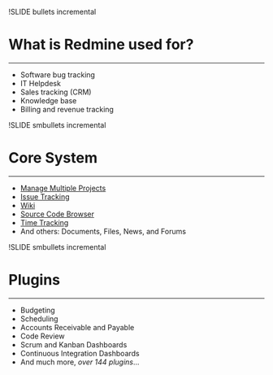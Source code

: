 !SLIDE bullets incremental
# What is Redmine used for?

---

* Software bug tracking
* IT Helpdesk
* Sales tracking (CRM)
* Knowledge base
* Billing and revenue tracking

!SLIDE smbullets incremental
# Core System

---

* <a href="http://production.redmine.acheron/admin/projects" target="_blank">Manage Multiple Projects</a>
* <a href="http://production.redmine.acheron/projects/wildermanbeer1/issues" target="_blank">Issue Tracking</a>
* <a href="http://production.redmine.acheron/projects/wildermanbeer1/wiki" target="_blank">Wiki</a>
* <a href="http://production.redmine.acheron/projects/wildermanbeer1/repository" target="_blank">Source Code Browser</a>
* <a href="http://production.redmine.acheron/time_entries" target="_blank">Time Tracking</a>
* And others: Documents, Files, News, and Forums

!SLIDE smbullets incremental
# Plugins

---

* Budgeting
* Scheduling
* Accounts Receivable and Payable
* Code Review
* Scrum and Kanban Dashboards
* Continuous Integration Dashboards
* And much more, *over 144 plugins*...
